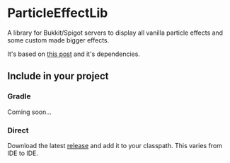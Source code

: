 # ParticleEffectLib
A library for Bukkit/Spigot servers to display all vanilla particle effects and some custom made bigger effects.

It's based on [this post](https://bukkit.org/threads/1-8-particleeffect-v1-7.154406/) and it's dependencies.

## Include in your project
### Gradle
Coming soon...

### Direct
Download the latest [release](https://github.com/axelrindle/ParticleEffectLib/releases) and add it to your classpath. This varies from IDE to IDE.
